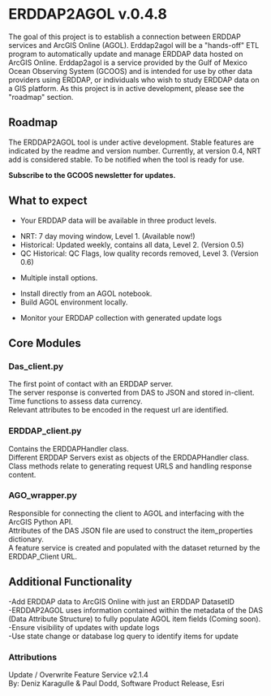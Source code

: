 # ERDDAP2AGOL v.0.4.8 

The goal of this project is to establish a connection between ERDDAP services and ArcGIS Online (AGOL). Erddap2agol will be a "hands-off" ETL program to automatically update and manage ERDDAP data hosted on ArcGIS Online. 
Erddap2agol is a service provided by the Gulf of Mexico Ocean Observing System (GCOOS) and is intended for use by other data providers using ERDDAP, or individuals who wish to study ERDDAP data on a GIS platform. As this project is in active development, please
see the "roadmap" section.

## Roadmap
The ERDDAP2AGOL tool is under active development. Stable features are indicated by the readme and version number. Currently, at version 0.4, NRT add is considered stable. To be notified when the tool is ready for use. <br />

**Subscribe to the GCOOS newsletter for updates.** <br />


## What to expect
* Your ERDDAP data will be available in three product levels.         
- NRT: 7 day moving window, Level 1. (Available now!)
- Historical: Updated weekly, contains all data, Level 2. (Version 0.5) 
- QC Historical: QC Flags, low quality records removed, Level 3. (Version 0.6) <br />

* Multiple install options.
- Install directly from an AGOL notebook.
- Build AGOL environment locally. <br /> 

* Monitor your ERDDAP collection with generated update logs

## Core Modules
### Das_client.py
The first point of contact with an ERDDAP server. <br />
The server response is converted from DAS to JSON and stored in-client. <br />
Time functions to assess data currency.  <br />
Relevant attributes to be encoded in the request url are identified. <br />

### ERDDAP_client.py
Contains the ERDDAPHandler class.<br />
Different ERDDAP Servers exist as objects of the ERDDAPHandler class. <br />
Class methods relate to generating request URLS and handling response content.<br />

### AGO_wrapper.py
Responsible for connecting the client to AGOL and interfacing with the ArcGIS Python API. <br />
Attributes of the DAS JSON file are used to construct the item_properties dictionary. <br />
A feature service is created and populated with the dataset returned by the ERDDAP_Client URL. <br />

## Additional Functionality

-Add ERDDAP data to ArcGIS Online with just an ERDDAP DatasetID  <br />
-ERDDAP2AGOL uses information contained within the metadata of the DAS (Data Attribute Structure) to fully populate AGOL item fields (Coming soon). <br />
-Ensure visibility of updates with update logs <br />
-Use state change or database log query to identify items for update<br />  

### Attributions
Update / Overwrite Feature Service v2.1.4 <br />
By: Deniz Karagulle & Paul Dodd, Software Product Release, Esri 



